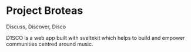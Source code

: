 # Project Broteas

Discuss, Discover, Disco

D1SCO is a web app built with sveltekit which helps to build and empower communities centred around music.

